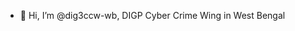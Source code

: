 - 👋 Hi, I’m @dig3ccw-wb, DIGP Cyber Crime Wing in West Bengal

<!---
dig3ccw-wb/dig3ccw-wb is a ✨ special ✨ repository because its `README.md` (this file) appears on your GitHub profile.
You can click the Preview link to take a look at your changes.
--->
